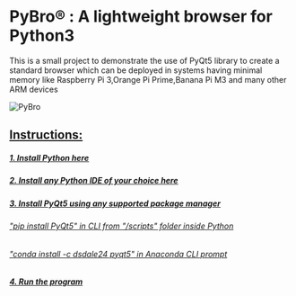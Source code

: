 <h1>PyBro® :
A lightweight browser for Python3 </h1>


<p>This is a small project to demonstrate the use of PyQt5 library to create a standard browser which can be deployed in systems having minimal memory like Raspberry Pi 3,Orange Pi Prime,Banana Pi M3 and many other ARM devices</p>


![PyBro](https://github.com/ShankarNarayanan97/PyBro-/blob/master/images/browser_overview.JPG)

<u><h2>Instructions:</h2>
<h5>1. Install Python <a href="https://www.python.org/downloads/">here</a> </h5>
<h5>2. Install any Python IDE of your choice <a href="https://wiki.python.org/moin/IntegratedDevelopmentEnvironments">here</a> </h5>
<h5>3. Install PyQt5 using any
<a href="https://towardsdatascience.com/which-python-package-manager-should-you-use-d0fd0789a250">supported package manager</a></h5>

<h6>"pip install PyQt5" in CLI from "/scripts" folder inside Python </h6>
<h6>"conda install -c dsdale24 pyqt5" in Anaconda CLI prompt</h6>
<h5>4. Run the program</h5>



